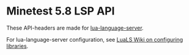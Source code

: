 # Minetest 5.8 LSP API

These API-headers are made for [lua-language-server].

For lua-language-server configuration, see [LuaLS Wiki on configuring libraries].

[lua-language-server]: https://github.com/LuaLS/lua-language-server
[LuaLS Wiki on configuring libraries]: https://github.com/LuaLS/lua-language-server/wiki/Libraries#custom
